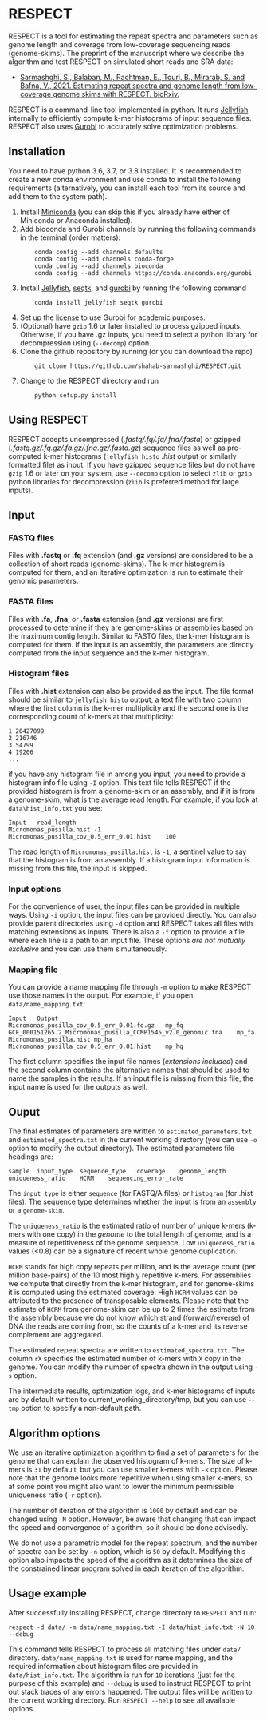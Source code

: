 # RESPECT
RESPECT is a tool for estimating the repeat spectra and parameters such as
genome length and coverage from low-coverage sequencing reads (genome-skims). 
The preprint of the manuscript where we describe the algorithm and test 
RESPECT on simulated short reads and SRA data:
 - [Sarmashghi, S., Balaban, M., Rachtman, E., Touri, B., Mirarab, S. and 
    Bafna, V., 2021. Estimating repeat spectra and genome length from 
    low-coverage genome skims with RESPECT. bioRxiv.][1]

RESPECT is a command-line tool implemented in python. It runs [Jellyfish][2] 
internally to efficiently compute k-mer histograms of input sequence files.
RESPECT also uses [Gurobi][3] to accurately solve optimization problems.

Installation
------------
You need to have python 3.6, 3.7, or 3.8 installed. It is recommended to create
a new conda environment and use conda to install the following requirements 
(alternatively, you can install each tool from its source and add them to the 
system path).
1. Install [Miniconda][4] (you can skip this if you already have either of 
Miniconda or Anaconda installed).
2. Add bioconda and Gurobi channels by running the following commands in 
the terminal (order matters):
    ```
        conda config --add channels defaults
        conda config --add channels conda-forge
        conda config --add channels bioconda
        conda config --add channels https://conda.anaconda.org/gurobi
    ```
2. Install [Jellyfish][2], [seqtk][5], and [gurobi][6] by running the following 
command
    ```
        conda install jellyfish seqtk gurobi 
    ```
3. Set up the [license][7] to use Gurobi for academic purposes.
4. (Optional) have `gzip` 1.6 or later installed to process gzipped inputs.
Otherwise, if you have .gz inputs, you need to select a python library 
for decompression using (`--decomp`) option.
5. Clone the github repository by running (or you can download the repo)
    ```
        git clone https://github.com/shahab-sarmashghi/RESPECT.git
    ```
6. Change to the RESPECT directory and run
    ```
        python setup.py install
    ```

Using RESPECT
-------------
RESPECT accepts uncompressed (*.fastq/.fq/.fa/.fna/.fasta*) or gzipped 
(*.fastq.gz/.fq.gz/.fa.gz/.fna.gz/.fasta.gz*) sequence files 
as well as pre-computed k-mer histograms (`jellyfish histo` *.hist* output
or similarly formatted file) as input. If you have gzipped sequence files
but do not have `gzip` 1.6 or later on your system, use `--decomp` option
to select `zlib` or `gzip` python libraries for decompression (`zlib` is 
preferred method for large inputs).

## Input
### FASTQ files
Files with **.fastq** or **.fq** extension (and **.gz** versions) are 
considered to be a collection of short reads (genome-skims). The k-mer 
histogram is computed for them, and an iterative optimization is run to 
estimate their genomic parameters.

### FASTA files
Files with **.fa**, **.fna**, or **.fasta** extension (and **.gz** versions)
are first processed to determine if they are genome-skims or assemblies 
based on the maximum contig length. Similar to FASTQ files, the k-mer 
histogram is computed for them. If the input is an assembly, the parameters 
are directly computed from the input sequence and the k-mer histogram.

### Histogram files
Files with **.hist** extension can also be provided as the input. The 
file format should be similar to `jellyfish histo` output, a text file 
with two column where the first column is the k-mer multiplicity and the 
second one is the corresponding count of k-mers at that multiplicity:
```
1 20427099
2 216746
3 54799
4 19206
...
```
if you have any histogram file in among you input, you need to provide a
histogram info file using `-I` option. This text file tells RESPECT if the
provided histogram is from a genome-skim or an assembly, and if it is from
a genome-skim, what is the average read length. For example, if you look at
`data\hist_info.txt` you see:
```
Input	read_length
Micromonas_pusilla.hist	-1
Micromonas_pusilla_cov_0.5_err_0.01.hist	100
```
The read length of `Micromonas_pusilla.hist` is `-1`,
a sentinel value to say that the histogram is from an assembly. If a
histogram input information is missing from this file, the input is skipped.

### Input options
For the convenience of user, the input files can be provided in multiple
ways. Using `-i` option, the input files can be provided directly. You can
also provide parent directories using `-d` option and RESPECT takes all 
files with matching extensions as inputs. There is also a `-f` option to
provide a file where each line is a path to an input file. These options 
*are not mutually exclusive* and you can use them simultaneously.

### Mapping file
You can provide a name mapping file through `-m` option to make RESPECT 
use those names in the output. For example, if you open
`data/name_mapping.txt`:
```
Input	Output
Micromonas_pusilla_cov_0.5_err_0.01.fq.gz	mp_fq
GCF_000151265.2_Micromonas_pusilla_CCMP1545_v2.0_genomic.fna	mp_fa
Micromonas_pusilla.hist	mp_ha
Micromonas_pusilla_cov_0.5_err_0.01.hist	mp_hq
```
The first column specifies the input file names (*extensions included*)
and the second column contains the alternative names that should be used
to name the samples in the results. If an input file is missing from this
file, the input name is used for the outputs as well.


## Ouput
The final estimates of parameters are written to `estimated_parameters.txt`
and `estimated_spectra.txt` in the current working directory (you can use 
`-o` option to modify the output directory). The estimated parameters file
headings are:
```
sample	input_type	sequence_type	coverage	genome_length	uniqueness_ratio	HCRM	sequencing_error_rate
``` 
The `input_type` is either `sequence` (for FASTQ/A files) or `histogram` 
(for .hist files). The sequence type determines whether the input is from
an `assembly` or a `genome-skim`. 

The `uniqueness_ratio` is the estimated
ratio of number of unique k-mers (k-mers with one copy) in the *genome* 
to the total length of genome, and is a measure of repetitiveness of the
genome sequence. Low `uniqueness_ratio` values (<0.8) can be a signature of recent
whole genome duplication. 

`HCRM` stands for high copy repeats per million, and is the average
count (per million base-pairs) of the 10 most highly
repetitive k-mers. For assemblies we compute that directly from the k-mer
histogram, and for genome-skims it is computed using the estimated coverage.
High `HCRM` values can be attributed to the presence of transposable elements. 
Please note that the estimate of `HCRM` from genome-skim can be up to 2 times 
the estimate from the assembly because we do not know which strand (forward/reverse) 
of DNA the reads are coming from, so the counts of a k-mer and its reverse 
complement are aggregated.

The estimated repeat spectra are written to `estimated_spectra.txt`. The
column `rX` specifies the estimated number of k-mers with `X` copy in the
genome. You can modify the number of spectra shown in the output using 
`-s` option.

The intermediate results, optimization logs, and k-mer histograms of inputs
are by default written to current_working_directory/tmp, but you can use 
`--tmp` option to specify a non-default path.

## Algorithm options
We use an iterative optimization algorithm to find a set of parameters for
the genome that can explain the observed histogram of k-mers. The size of
k-mers is `31` by default, but you can use smaller k-mers with `-k` option.
Please note that the genome looks more repetitive when using smaller
k-mers, so at some point you might also want to lower the minimum 
permissible uniqueness ratio (`-r` option).

The number of iteration of the algorithm is `1000` by default and can be 
changed using `-N` option. However, be aware that changing that can impact
the speed and convergence of algorithm, so it should be done advisedly.

We do not use a parametric model for the repeat spectrum, and the number 
of spectra can be set by `-n` option, which is `50` by default. Modifying 
this option also impacts the speed of the algorithm as it determines the 
size of the constrained linear program solved in each iteration of the 
algorithm.

## Usage example
After successfully installing RESPECT, change directory to `RESPECT` and
run:
```
respect -d data/ -m data/name_mapping.txt -I data/hist_info.txt -N 10 --debug
```
This command tells RESPECT to process all matching files under `data/`
directory. `data/name_mapping.txt` is used for name mapping, and the
required information about histogram files are provided in 
`data/hist_info.txt`. The algorithm is run for `10` iterations (just for
the purpose of this example) and `--debug` is used to instruct RESPECT to
print out stack traces of any errors happened. The output files will be
written to the current working directory. Run `RESPECT --help` to see all 
available options.
 
[1]: https://www.biorxiv.org/content/10.1101/2021.01.28.428636v1
[2]: http://www.genome.umd.edu/jellyfish.html
[3]: https://www.gurobi.com
[4]: https://conda.io/miniconda.html
[5]: https://github.com/lh3/seqtk
[6]: https://www.gurobi.com/documentation/9.1/quickstart_mac/cs_anaconda_and_grb_conda_.html
[7]: https://www.gurobi.com/documentation/9.1/quickstart_mac/obtaining_a_grb_license.html